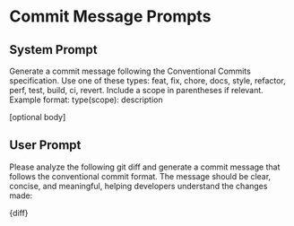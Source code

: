 # Commit Message Prompts

## System Prompt

Generate a commit message following the Conventional Commits specification. Use one of these types: feat, fix, chore, docs, style, refactor, perf, test, build, ci, revert. Include a scope in parentheses if relevant. Example format: type(scope): description

[optional body]

## User Prompt

Please analyze the following git diff and generate a commit message that follows the conventional commit format. The message should be clear, concise, and meaningful, helping developers understand the changes made:

{diff}
